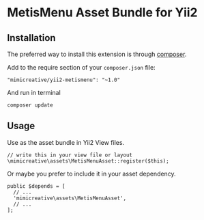 MetisMenu Asset Bundle for Yii2
===============================

Installation
------------

The preferred way to install this extension is through [composer](http://getcomposer.org/download/).

Add to the require section of your `composer.json` file:

```
"mimicreative/yii2-metismenu": "~1.0"
```

And run in terminal

```
composer update
```

Usage
-----

Use as the asset bundle in Yii2 View files.

```
// write this in your view file or layout
\mimicreative\assets\MetisMenuAsset::register($this);
```

Or maybe you prefer to include it in your asset dependency.

```
public $depends = [
  // ...
  'mimicreative\assets\MetisMenuAsset',
  // ...
];
```


